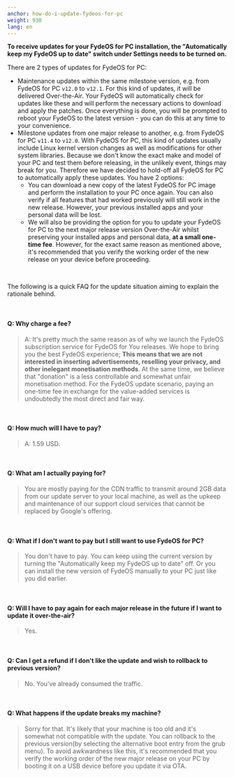 ```yaml
---
anchor: how-do-i-update-fydeos-for-pc
weight: 930
lang: en
---
```


**To receive updates for your FydeOS for PC installation, the "Automatically keep my FydeOS up to date" switch under Settings needs to be turned on.**

There are 2 types of updates for FydeOS for PC:

 - Maintenance updates within the same milestone version, e.g. from FydeOS for PC `v12.0` to `v12.1`. For this kind of updates, it will be delivered Over-the-Air. Your FydeOS will automatically check for updates like these and will perform the necessary actions to download and apply the patches. Once everything is done, you will be prompted to reboot your FydeOS to the latest version - you can do this at any time to your convenience.
 - Milestone updates from one major release to another, e.g. from FydeOS for PC `v11.4` to `v12.0`. With FydeOS for PC, this kind of updates usually include Linux kernel version changes as well as modifications for other system libraries. Because we don't know the exact make and model of your PC and test them before releasing, in the unlikely event, things may break for you. Therefore we have decided to hold-off all FydeOS for PC to automatically apply these updates. You have 2 options:
    - You can download a new copy of the latest FydeOS for PC image and perform the installation to your PC once again. You can also verify if all features that had worked previously will still work in the new release. However, your previous installed apps and your personal data will be lost.
    - We will also be providing the option for you to update your FydeOS for PC to the next major release version Over-the-Air whilst preserving your installed apps and personal data, **at a small one-time fee**. However, for the exact same reason as mentioned above, it's recommended that you verify the working order of the new release on your device before proceeding.

<br>

The following is a quick FAQ for the update situation aiming to explain the rationale behind.

<br>

#### Q: Why charge a fee?
> A: It's pretty much the same reason as of why we launch the FydeOS subscription service for FydeOS for You releases.
> We hope to bring you the best FydeOS experience; **This means that we are not interested in inserting advertisements, reselling your privacy, and other inelegant monetisation methods**. At the same time, we believe that "donation" is a less controllable and somewhat unfair monetisation method. For the FydeOS update scenario, paying an one-time fee in exchange for the value-added services is undoubtedly the most direct and fair way.

<br>


#### Q: How much will I have to pay?
> A: 1.59 USD.

<br>

#### Q: What am I actually paying for?
> You are mostly paying for the CDN traffic to transmit around 2GB data from our update server to your local machine, as well as the upkeep and maintenance of our support cloud services that cannot be replaced by Google's offering.

<br>

#### Q: What if I don't want to pay but I still want to use FydeOS for PC?
> You don't have to pay. You can keep using the current version by turning the "Automatically keep my FydeOS up to date" off. Or you can install the new version of FydeOS manually to your PC just like you did earlier.

<br>

#### Q: Will I have to pay again for each major release in the future if I want to update it over-the-air?
> Yes.

<br>

#### Q: Can I get a refund if I don't like the update and wish to rollback to previous version?
> No. You've already consumed the traffic.

<br>

#### Q: What happens if the update breaks my machine?
> Sorry for that. It's likely that your machine is too old and it's somewhat not compatible with the update. You can rollback to the previous version(by selecting the alternative boot entry from the grub menu). 
> To avoid awkwardness like this, it's recommended that you verify the working order of the new major release on your PC by booting it on a USB device before you update it via OTA.
